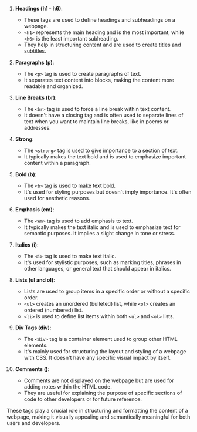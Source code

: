 1. **Headings (h1 - h6)**:
    
    - These tags are used to define headings and subheadings on a webpage.
    - `<h1>` represents the main heading and is the most important, while `<h6>` is the least important subheading.
    - They help in structuring content and are used to create titles and subtitles.
2. **Paragraphs (p)**:
    
    - The `<p>` tag is used to create paragraphs of text.
    - It separates text content into blocks, making the content more readable and organized.
3. **Line Breaks (br)**:
    
    - The `<br>` tag is used to force a line break within text content.
    - It doesn't have a closing tag and is often used to separate lines of text when you want to maintain line breaks, like in poems or addresses.
4. **Strong**:
    
    - The `<strong>` tag is used to give importance to a section of text.
    - It typically makes the text bold and is used to emphasize important content within a paragraph.
5. **Bold (b)**:
    
    - The `<b>` tag is used to make text bold.
    - It's used for styling purposes but doesn't imply importance. It's often used for aesthetic reasons.
6. **Emphasis (em)**:
    
    - The `<em>` tag is used to add emphasis to text.
    - It typically makes the text italic and is used to emphasize text for semantic purposes. It implies a slight change in tone or stress.
7. **Italics (i)**:
    
    - The `<i>` tag is used to make text italic.
    - It's used for stylistic purposes, such as marking titles, phrases in other languages, or general text that should appear in italics.
8. **Lists (ul and ol)**:
    
    - Lists are used to group items in a specific order or without a specific order.
    - `<ul>` creates an unordered (bulleted) list, while `<ol>` creates an ordered (numbered) list.
    - `<li>` is used to define list items within both `<ul>` and `<ol>` lists.
9. **Div Tags (div)**:
    
    - The `<div>` tag is a container element used to group other HTML elements.
    - It's mainly used for structuring the layout and styling of a webpage with CSS. It doesn't have any specific visual impact by itself.
10. **Comments (<!-- -->)**:
    
    - Comments are not displayed on the webpage but are used for adding notes within the HTML code.
    - They are useful for explaining the purpose of specific sections of code to other developers or for future reference.

These tags play a crucial role in structuring and formatting the content of a webpage, making it visually appealing and semantically meaningful for both users and developers.